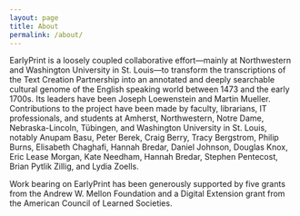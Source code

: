 ```yaml
---
layout: page
title: About
permalink: /about/
---
```


EarlyPrint is a loosely coupled collaborative effort—mainly at Northwestern and Washington University in St. Louis—to transform the transcriptions of the Text Creation Partnership into an annotated and deeply searchable cultural genome of the English speaking world between 1473 and the early 1700s. Its leaders have been Joseph Loewenstein and Martin Mueller. Contributions to the project have been made by faculty, librarians, IT professionals, and students at Amherst, Northwestern, Notre Dame, Nebraska-Lincoln, Tübingen, and Washington University in St. Louis, notably Anupam Basu, Peter Berek, Craig Berry, Tracy Bergstrom, Philip Burns, Elisabeth Chaghafi, Hannah Bredar, Daniel Johnson, Douglas Knox, Eric Lease Morgan, Kate Needham, Hannah Bredar, Stephen Pentecost, Brian Pytlik Zillig, and Lydia Zoells.

Work bearing on EarlyPrint has been generously supported by five grants from the Andrew W. Mellon Foundation and a Digital Extension grant from the American Council of Learned Societies.

